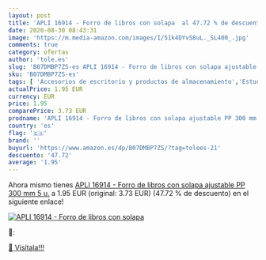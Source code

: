 ```yaml
---
layout: post
title: 'APLI 16914 - Forro de libros con solapa  al 47.72 % de descuento'
date: 2020-08-30 08:43:31
image: 'https://m.media-amazon.com/images/I/51k4DYvS8uL._SL400_.jpg'
comments: true
category: ofertas
author: 'tole.es'
slug: 'B07DMBP7ZS-es APLI 16914 - Forro de libros con solapa ajustable PP 300...'
sku: 'B07DMBP7ZS-es'
tags: [ 'Accesorios de escritorio y productos de almacenamiento','Estuches escolares','Herramientas de mano para jardinería','Jardinería','Jardín','Material de oficina','Materiales, organizadores y dispensadores de escritorio','Oficina y papelería','Tijeras de podar para jardinería','apli', ]
actualPrice: 1.95 EUR
currency: EUR
price: 1.95
comparePrice: 3.73 EUR
prodname: 'APLI 16914 - Forro de libros con solapa ajustable PP 300 mm 5 u.'
country: 'es'
flag: '🇪🇸'
brand: ''
buyurl: 'https://www.amazon.es/dp/B07DMBP7ZS/?tag=tolees-21'
descuento: '47.72'
average: '1.95'
---
```


Ahora mismo tienes [APLI 16914 - Forro de libros con solapa ajustable PP 300 mm 5 u.](https://www.amazon.es/dp/B07DMBP7ZS/?tag=tolees-21) a 1.95 EUR (original: 3.73 EUR) (47.72 %  de descuento) en el siguiente enlace!

[![APLI 16914 - Forro de libros con solapa ](https://m.media-amazon.com/images/I/51k4DYvS8uL._SL400_.jpg)](https://www.amazon.es/dp/B07DMBP7ZS/?tag=tolees-21)

🔎:


[🛒 Visítala!!!](https://www.amazon.es/dp/B07DMBP7ZS/?tag=tolees-21)
